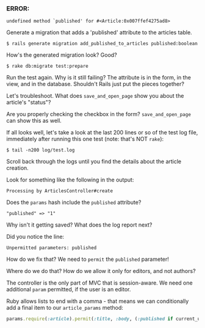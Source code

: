 ### ERROR:

    undefined method `published' for #<Article:0x007ffef4275ad8>

Generate a migration that adds a 'published' attribute to the articles table.

    $ rails generate migration add_published_to_articles published:boolean

How's the generated migration look? Good?

    $ rake db:migrate test:prepare

Run the test again. Why is it still failing? The attribute is in the form, in the view, and in the database. Shouldn't Rails just put the pieces together?

Let's troubleshoot. What does `save_and_open_page` show you about the article's "status"?

Are you properly checking the checkbox in the form? `save_and_open_page` can show this as well.

If all looks well, let's take a look at the last 200 lines or so of the test log file, immediately after running this one test (note: that's NOT `rake`):

    $ tail -n200 log/test.log

Scroll back through the logs until you find the details about the article creation.

Look for something like the following in the output:

    Processing by ArticlesController#create

Does the `params` hash include the `published` attribute?

    "published" => "1"

Why isn't it getting saved? What does the log report next?

Did you notice the line:

    Unpermitted parameters: published

How do we fix that? We need to `permit` the `published` parameter!

Where do we do that? How do we allow it only for editors, and not authors?

The controller is the only part of MVC that is session-aware. We need one additional `param` permitted, if the user is an editor.

Ruby allows lists to end with a comma - that means we can conditionally add a final item to our `article_params` method:

```ruby
params.require(:article).permit(:title, :body, (:published if current_user.role == "editor"))
```
